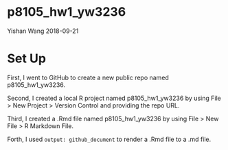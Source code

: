 p8105\_hw1\_yw3236
================
Yishan Wang
2018-09-21

Set Up
======

First, I went to GitHub to create a new public repo named p8105\_hw1\_yw3236.

Second, I created a local R project named p8105\_hw1\_yw3236 by using File &gt; New Project &gt; Version Control and providing the repo URL.

Third, I created a .Rmd file named p8105\_hw1\_yw3236 by using File &gt; New File &gt; R Markdown File.

Forth, I used `output: github_document` to render a .Rmd file to a .md file.
